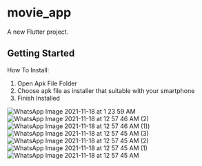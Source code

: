 # movie_app

A new Flutter project.

## Getting Started
How To Install:
1. Open Apk File Folder
2. Choose apk file as installer that suitable with your smartphone
3. Finish Installed 

![WhatsApp Image 2021-11-18 at 1 23 59 AM](https://user-images.githubusercontent.com/52484204/142250719-819ffc5a-3924-4169-b160-a0b743b0a57f.jpeg)
![WhatsApp Image 2021-11-18 at 12 57 46 AM (2)](https://user-images.githubusercontent.com/52484204/142246555-93d30625-a0c3-4c19-b909-a62fe7515f89.jpeg)
![WhatsApp Image 2021-11-18 at 12 57 46 AM (1)](https://user-images.githubusercontent.com/52484204/142246800-e5a70e2f-1838-4b00-a6cb-a7263ac4bd7f.jpeg))
![WhatsApp Image 2021-11-18 at 12 57 45 AM (3)](https://user-images.githubusercontent.com/52484204/142246924-2d7c6738-d2ff-4d93-9cc8-a9938c3bb2f6.jpeg)
![WhatsApp Image 2021-11-18 at 12 57 45 AM (2)](https://user-images.githubusercontent.com/52484204/142246951-d42b2d67-3b65-4c94-b8b5-44bc37567914.jpeg)
![WhatsApp Image 2021-11-18 at 12 57 45 AM (1)](https://user-images.githubusercontent.com/52484204/142246983-e0e4c60d-56a2-4700-8ef8-d0e80c1cc03e.jpeg)
![WhatsApp Image 2021-11-18 at 12 57 45 AM](https://user-images.githubusercontent.com/52484204/142247009-13a06e5b-d808-47b8-a633-c9132a2a0a82.jpeg)




